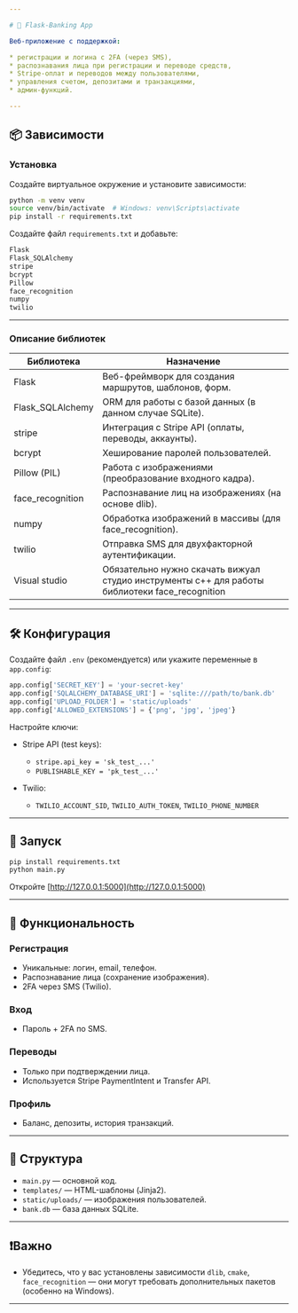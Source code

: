 ```yaml
---

# 💸 Flask-Banking App

Веб-приложение с поддержкой:

* регистрации и логина с 2FA (через SMS),
* распознавания лица при регистрации и переводе средств,
* Stripe-оплат и переводов между пользователями,
* управления счетом, депозитами и транзакциями,
* админ-функций.

---
```


## 📦 Зависимости

### Установка

Создайте виртуальное окружение и установите зависимости:

```bash
python -m venv venv
source venv/bin/activate  # Windows: venv\Scripts\activate
pip install -r requirements.txt
```

Создайте файл `requirements.txt` и добавьте:

```txt
Flask
Flask_SQLAlchemy
stripe
bcrypt
Pillow
face_recognition
numpy
twilio
```

---

### Описание библиотек

| Библиотека        | Назначение                                               |
| ----------------- | -------------------------------------------------------- |
| Flask             | Веб-фреймворк для создания маршрутов, шаблонов, форм.    |
| Flask\_SQLAlchemy | ORM для работы с базой данных (в данном случае SQLite).  |
| stripe            | Интеграция с Stripe API (оплаты, переводы, аккаунты).    |
| bcrypt            | Хеширование паролей пользователей.                       |
| Pillow (PIL)      | Работа с изображениями (преобразование входного кадра).  |
| face\_recognition | Распознавание лиц на изображениях (на основе dlib).      |
| numpy             | Обработка изображений в массивы (для face\_recognition). |
| twilio            | Отправка SMS для двухфакторной аутентификации.           |
| Visual studio           | Обязательно нужно скачать вижуал студио инструменты с++ для работы библиотеки face_recognition      |
---

## 🛠️ Конфигурация

Создайте файл `.env` (рекомендуется) или укажите переменные в `app.config`:

```python
app.config['SECRET_KEY'] = 'your-secret-key'
app.config['SQLALCHEMY_DATABASE_URI'] = 'sqlite:///path/to/bank.db'
app.config['UPLOAD_FOLDER'] = 'static/uploads'
app.config['ALLOWED_EXTENSIONS'] = {'png', 'jpg', 'jpeg'}
```

Настройте ключи:

* Stripe API (test keys):

  * `stripe.api_key = 'sk_test_...'`
  * `PUBLISHABLE_KEY = 'pk_test_...'`

* Twilio:

  * `TWILIO_ACCOUNT_SID`, `TWILIO_AUTH_TOKEN`, `TWILIO_PHONE_NUMBER`

---

## 🚀 Запуск

```bash
pip install requirements.txt
python main.py
```

Откройте [http://127.0.0.1:5000](http://127.0.0.1:5000)

---

## 🔐 Функциональность

### Регистрация

* Уникальные: логин, email, телефон.
* Распознавание лица (сохранение изображения).
* 2FA через SMS (Twilio).

### Вход

* Пароль + 2FA по SMS.

### Переводы

* Только при подтверждении лица.
* Используется Stripe PaymentIntent и Transfer API.

### Профиль

* Баланс, депозиты, история транзакций.

---

## 📂 Структура

* `main.py` — основной код.
* `templates/` — HTML-шаблоны (Jinja2).
* `static/uploads/` — изображения пользователей.
* `bank.db` — база данных SQLite.

---

## ❗Важно
* Убедитесь, что у вас установлены зависимости `dlib`, `cmake`, `face_recognition` — они могут требовать дополнительных пакетов (особенно на Windows).
---

